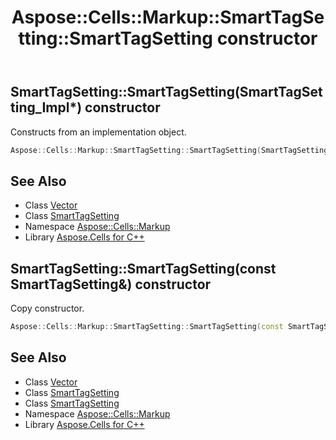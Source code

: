 ﻿---
title: Aspose::Cells::Markup::SmartTagSetting::SmartTagSetting constructor
linktitle: SmartTagSetting
second_title: Aspose.Cells for C++ API Reference
description: 'Aspose::Cells::Markup::SmartTagSetting::SmartTagSetting constructor. Constructs from an implementation object in C++.'
type: docs
weight: 100
url: /cpp/aspose.cells.markup/smarttagsetting/smarttagsetting/
---
## SmartTagSetting::SmartTagSetting(SmartTagSetting_Impl*) constructor


Constructs from an implementation object.

```cpp
Aspose::Cells::Markup::SmartTagSetting::SmartTagSetting(SmartTagSetting_Impl *impl)
```

## See Also

* Class [Vector](../../../aspose.cells/vector/)
* Class [SmartTagSetting](../)
* Namespace [Aspose::Cells::Markup](../../)
* Library [Aspose.Cells for C++](../../../)
## SmartTagSetting::SmartTagSetting(const SmartTagSetting\&) constructor


Copy constructor.

```cpp
Aspose::Cells::Markup::SmartTagSetting::SmartTagSetting(const SmartTagSetting &src)
```

## See Also

* Class [Vector](../../../aspose.cells/vector/)
* Class [SmartTagSetting](../)
* Class [SmartTagSetting](../)
* Namespace [Aspose::Cells::Markup](../../)
* Library [Aspose.Cells for C++](../../../)
